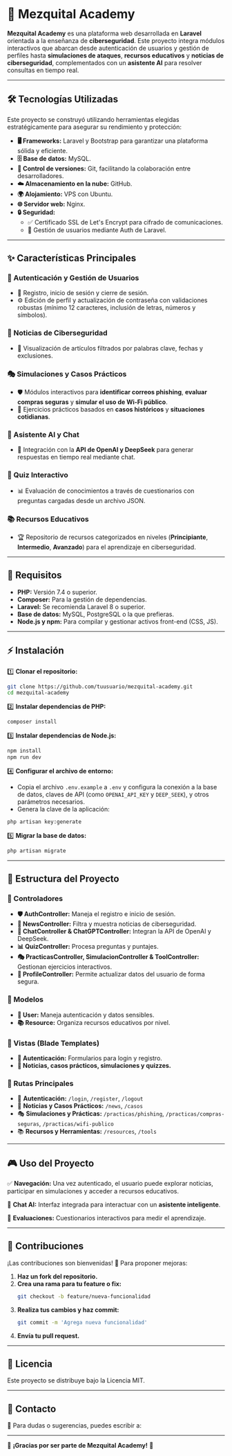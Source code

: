 # 🚀 Mezquital Academy

**Mezquital Academy** es una plataforma web desarrollada en **Laravel** orientada a la enseñanza de **ciberseguridad**. Este proyecto integra módulos interactivos que abarcan desde autenticación de usuarios y gestión de perfiles hasta **simulaciones de ataques**, **recursos educativos** y **noticias de ciberseguridad**, complementados con un **asistente AI** para resolver consultas en tiempo real.

---

## 🛠️ Tecnologías Utilizadas

Este proyecto se construyó utilizando herramientas elegidas estratégicamente para asegurar su rendimiento y protección:

- **🖥️ Frameworks:** Laravel y Bootstrap para garantizar una plataforma sólida y eficiente.
- **🗄️ Base de datos:** MySQL.
- **📌 Control de versiones:** Git, facilitando la colaboración entre desarrolladores.
- **☁️ Almacenamiento en la nube:** GitHub.
- **🌍 Alojamiento:** VPS con Ubuntu.
- **🌐 Servidor web:** Nginx.
- **🔒 Seguridad:**
  - ✅ Certificado SSL de Let's Encrypt para cifrado de comunicaciones.
  - 🔑 Gestión de usuarios mediante Auth de Laravel.

---

## ✨ Características Principales

### 🔑 Autenticación y Gestión de Usuarios
- 📝 Registro, inicio de sesión y cierre de sesión.
- ⚙️ Edición de perfil y actualización de contraseña con validaciones robustas (mínimo 12 caracteres, inclusión de letras, números y símbolos).

### 📰 Noticias de Ciberseguridad
- 🔎 Visualización de artículos filtrados por palabras clave, fechas y exclusiones.

### 🎭 Simulaciones y Casos Prácticos
- 🛡️ Módulos interactivos para **identificar correos phishing**, **evaluar compras seguras** y **simular el uso de Wi-Fi público**.
- 📖 Ejercicios prácticos basados en **casos históricos** y **situaciones cotidianas**.

### 🤖 Asistente AI y Chat
- 💬 Integración con la **API de OpenAI y DeepSeek** para generar respuestas en tiempo real mediante chat.

### 🎯 Quiz Interactivo
- 📊 Evaluación de conocimientos a través de cuestionarios con preguntas cargadas desde un archivo JSON.

### 📚 Recursos Educativos
- 🏆 Repositorio de recursos categorizados en niveles (**Principiante**, **Intermedio**, **Avanzado**) para el aprendizaje en ciberseguridad.

---

## 📌 Requisitos

- **PHP:** Versión 7.4 o superior.
- **Composer:** Para la gestión de dependencias.
- **Laravel:** Se recomienda Laravel 8 o superior.
- **Base de datos:** MySQL, PostgreSQL o la que prefieras.
- **Node.js y npm:** Para compilar y gestionar activos front-end (CSS, JS).

---

## ⚡ Instalación

1️⃣ **Clonar el repositorio:**
```bash
git clone https://github.com/tuusuario/mezquital-academy.git
cd mezquital-academy
```

2️⃣ **Instalar dependencias de PHP:**
```bash
composer install
```

3️⃣ **Instalar dependencias de Node.js:**
```bash
npm install
npm run dev
```

4️⃣ **Configurar el archivo de entorno:**
   - Copia el archivo `.env.example` a `.env` y configura la conexión a la base de datos, claves de API (como `OPENAI_API_KEY` y `DEEP_SEEK`), y otros parámetros necesarios.
   - Genera la clave de la aplicación:
```bash
php artisan key:generate
```

5️⃣ **Migrar la base de datos:**
```bash
php artisan migrate
```

---

## 📂 Estructura del Proyecto

### 🔧 Controladores
- **🛡️ AuthController:** Maneja el registro e inicio de sesión.
- **📰 NewsController:** Filtra y muestra noticias de ciberseguridad.
- **💬 ChatController & ChatGPTController:** Integran la API de OpenAI y DeepSeek.
- **📊 QuizController:** Procesa preguntas y puntajes.
- **🎭 PracticasController, SimulacionController & ToolController:** Gestionan ejercicios interactivos.
- **👤 ProfileController:** Permite actualizar datos del usuario de forma segura.

### 📌 Modelos
- **👤 User:** Maneja autenticación y datos sensibles.
- **📚 Resource:** Organiza recursos educativos por nivel.

### 🎨 Vistas (Blade Templates)
- **🔑 Autenticación:** Formularios para login y registro.
- **📰 Noticias, casos prácticos, simulaciones y quizzes.**

### 🚀 Rutas Principales
- 🔑 **Autenticación:** `/login`, `/register`, `/logout`
- 📰 **Noticias y Casos Prácticos:** `/news`, `/casos`
- 🎭 **Simulaciones y Prácticas:** `/practicas/phishing`, `/practicas/compras-seguras`, `/practicas/wifi-publico`
- 📚 **Recursos y Herramientas:** `/resources`, `/tools`

---

## 🎮 Uso del Proyecto

✅ **Navegación:** Una vez autenticado, el usuario puede explorar noticias, participar en simulaciones y acceder a recursos educativos.

🤖 **Chat AI:** Interfaz integrada para interactuar con un **asistente inteligente**.

🎯 **Evaluaciones:** Cuestionarios interactivos para medir el aprendizaje.

---

## 🤝 Contribuciones

¡Las contribuciones son bienvenidas! 🚀 Para proponer mejoras:

1. **Haz un fork del repositorio.**
2. **Crea una rama para tu feature o fix:**  
   ```bash
   git checkout -b feature/nueva-funcionalidad
   ```
3. **Realiza tus cambios y haz commit:**  
   ```bash
   git commit -m 'Agrega nueva funcionalidad'
   ```
4. **Envía tu pull request.**

---

## 📜 Licencia

Este proyecto se distribuye bajo la Licencia MIT.

---

## 📩 Contacto

📧 Para dudas o sugerencias, puedes escribir a: 

---

🚀 **¡Gracias por ser parte de Mezquital Academy!** 💙
